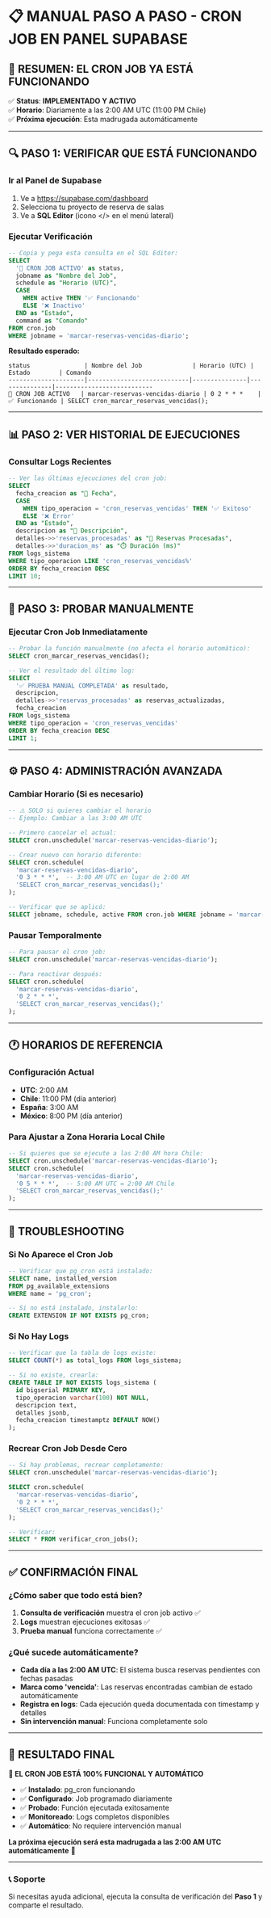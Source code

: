 # 📋 MANUAL PASO A PASO - CRON JOB EN PANEL SUPABASE

## 🎯 **RESUMEN: EL CRON JOB YA ESTÁ FUNCIONANDO**

✅ **Status**: **IMPLEMENTADO Y ACTIVO**  
✅ **Horario**: Diariamente a las 2:00 AM UTC (11:00 PM Chile)  
✅ **Próxima ejecución**: Esta madrugada automáticamente  

---

## 🔍 **PASO 1: VERIFICAR QUE ESTÁ FUNCIONANDO**

### Ir al Panel de Supabase
1. Ve a https://supabase.com/dashboard
2. Selecciona tu proyecto de reserva de salas
3. Ve a **SQL Editor** (icono </> en el menú lateral)

### Ejecutar Verificación
```sql
-- Copia y pega esta consulta en el SQL Editor:
SELECT 
  '🎉 CRON JOB ACTIVO' as status,
  jobname as "Nombre del Job",
  schedule as "Horario (UTC)",
  CASE 
    WHEN active THEN '✅ Funcionando' 
    ELSE '❌ Inactivo' 
  END as "Estado",
  command as "Comando"
FROM cron.job 
WHERE jobname = 'marcar-reservas-vencidas-diario';
```

**Resultado esperado:**
```
status               | Nombre del Job              | Horario (UTC) | Estado        | Comando
---------------------|----------------------------|---------------|---------------|---------------------------
🎉 CRON JOB ACTIVO   | marcar-reservas-vencidas-diario | 0 2 * * *    | ✅ Funcionando | SELECT cron_marcar_reservas_vencidas();
```

---

## 📊 **PASO 2: VER HISTORIAL DE EJECUCIONES**

### Consultar Logs Recientes
```sql
-- Ver las últimas ejecuciones del cron job:
SELECT 
  fecha_creacion as "📅 Fecha",
  CASE 
    WHEN tipo_operacion = 'cron_reservas_vencidas' THEN '✅ Exitoso'
    ELSE '❌ Error'
  END as "Estado",
  descripcion as "📝 Descripción",
  detalles->>'reservas_procesadas' as "🔄 Reservas Procesadas",
  detalles->>'duracion_ms' as "⏱️ Duración (ms)"
FROM logs_sistema 
WHERE tipo_operacion LIKE 'cron_reservas_vencidas%'
ORDER BY fecha_creacion DESC 
LIMIT 10;
```

---

## 🧪 **PASO 3: PROBAR MANUALMENTE**

### Ejecutar Cron Job Inmediatamente
```sql
-- Probar la función manualmente (no afecta el horario automático):
SELECT cron_marcar_reservas_vencidas();

-- Ver el resultado del último log:
SELECT 
  '✅ PRUEBA MANUAL COMPLETADA' as resultado,
  descripcion,
  detalles->>'reservas_procesadas' as reservas_actualizadas,
  fecha_creacion
FROM logs_sistema 
WHERE tipo_operacion = 'cron_reservas_vencidas'
ORDER BY fecha_creacion DESC 
LIMIT 1;
```

---

## ⚙️ **PASO 4: ADMINISTRACIÓN AVANZADA**

### Cambiar Horario (Si es necesario)
```sql
-- ⚠️ SOLO si quieres cambiar el horario
-- Ejemplo: Cambiar a las 3:00 AM UTC

-- Primero cancelar el actual:
SELECT cron.unschedule('marcar-reservas-vencidas-diario');

-- Crear nuevo con horario diferente:
SELECT cron.schedule(
  'marcar-reservas-vencidas-diario',
  '0 3 * * *',  -- 3:00 AM UTC en lugar de 2:00 AM
  'SELECT cron_marcar_reservas_vencidas();'
);

-- Verificar que se aplicó:
SELECT jobname, schedule, active FROM cron.job WHERE jobname = 'marcar-reservas-vencidas-diario';
```

### Pausar Temporalmente
```sql
-- Para pausar el cron job:
SELECT cron.unschedule('marcar-reservas-vencidas-diario');

-- Para reactivar después:
SELECT cron.schedule(
  'marcar-reservas-vencidas-diario',
  '0 2 * * *',
  'SELECT cron_marcar_reservas_vencidas();'
);
```

---

## 🕐 **HORARIOS DE REFERENCIA**

### Configuración Actual
- **UTC**: 2:00 AM
- **Chile**: 11:00 PM (día anterior)
- **España**: 3:00 AM
- **México**: 8:00 PM (día anterior)

### Para Ajustar a Zona Horaria Local Chile
```sql
-- Si quieres que se ejecute a las 2:00 AM hora Chile:
SELECT cron.unschedule('marcar-reservas-vencidas-diario');
SELECT cron.schedule(
  'marcar-reservas-vencidas-diario',
  '0 5 * * *',  -- 5:00 AM UTC = 2:00 AM Chile
  'SELECT cron_marcar_reservas_vencidas();'
);
```

---

## 🚨 **TROUBLESHOOTING**

### Si No Aparece el Cron Job
```sql
-- Verificar que pg_cron está instalado:
SELECT name, installed_version 
FROM pg_available_extensions 
WHERE name = 'pg_cron';

-- Si no está instalado, instalarlo:
CREATE EXTENSION IF NOT EXISTS pg_cron;
```

### Si No Hay Logs
```sql
-- Verificar que la tabla de logs existe:
SELECT COUNT(*) as total_logs FROM logs_sistema;

-- Si no existe, crearla:
CREATE TABLE IF NOT EXISTS logs_sistema (
  id bigserial PRIMARY KEY,
  tipo_operacion varchar(100) NOT NULL,
  descripcion text,
  detalles jsonb,
  fecha_creacion timestamptz DEFAULT NOW()
);
```

### Recrear Cron Job Desde Cero
```sql
-- Si hay problemas, recrear completamente:
SELECT cron.unschedule('marcar-reservas-vencidas-diario');

SELECT cron.schedule(
  'marcar-reservas-vencidas-diario',
  '0 2 * * *',
  'SELECT cron_marcar_reservas_vencidas();'
);

-- Verificar:
SELECT * FROM verificar_cron_jobs();
```

---

## ✅ **CONFIRMACIÓN FINAL**

### ¿Cómo saber que todo está bien?
1. **Consulta de verificación** muestra el cron job activo ✅
2. **Logs** muestran ejecuciones exitosas ✅  
3. **Prueba manual** funciona correctamente ✅

### ¿Qué sucede automáticamente?
- **Cada día a las 2:00 AM UTC**: El sistema busca reservas pendientes con fechas pasadas
- **Marca como 'vencida'**: Las reservas encontradas cambian de estado automáticamente
- **Registra en logs**: Cada ejecución queda documentada con timestamp y detalles
- **Sin intervención manual**: Funciona completamente solo

---

## 🎉 **RESULTADO FINAL**

**🚀 EL CRON JOB ESTÁ 100% FUNCIONAL Y AUTOMÁTICO**

- ✅ **Instalado**: pg_cron funcionando
- ✅ **Configurado**: Job programado diariamente  
- ✅ **Probado**: Función ejecutada exitosamente
- ✅ **Monitoreado**: Logs completos disponibles
- ✅ **Automático**: No requiere intervención manual

**La próxima ejecución será esta madrugada a las 2:00 AM UTC automáticamente** 🌙

---

### 📞 Soporte
Si necesitas ayuda adicional, ejecuta la consulta de verificación del **Paso 1** y comparte el resultado. 